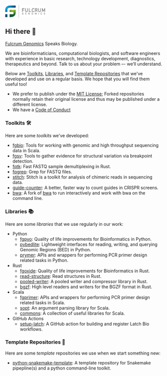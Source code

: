 <a href="https://fulcrumgenomics.com/" alt="Fulcrum Genomics Logo">
<img src="assets/logo.svg" width="128">
</a>

## Hi there 👋 

[Fulcrum Genomics](https://fulcrumgenomics.com/) Speaks Biology.

We are bioinformaticians, computational biologists, and software engineers with experience in basic research, technology development, diagnostics, therapeutics and beyond.
Talk to us about your problem –- we’ll understand.


Below are [Toolkits](#toolkits), [Libraries](#libraries), and [Template Repositories](#template-repositories) that we've developed and use on a regular basis.
We hope that you will find them useful too!

* We prefer to publish under the [MIT License](../LICENSE);
Forked repositories normally retain their original license and thus may be published under a different license.
* We have a [Code of Conduct](../CODE_OF_CONDUCT.md)

### Toolkits 🛠️
Here are some _toolkits_ we've developed:

* [fgbio](https://github.com/fulcrumgenomics/fgbio): Tools for working with genomic and high throughput sequencing data in Scala.
* [fgsv](https://github.com/fulcrumgenomics/fgsv): Tools to gather evidence for structural variation via breakpoint detection.
* [fqtk](https://github.com/fulcrumgenomics/fqtk): Fast FASTQ sample demultiplexing in Rust.
* [fqgrep](https://github.com/fulcrumgenomics/fqgrep): Grep for FASTQ files.
* [stitch](https://github.com/fulcrumgenomics/stitch): Stitch is a toolkit for analysis of chimeric reads in sequencing data.
* [guide-counter](https://github.com/fulcrumgenomics/guide-counter): A better, faster way to count guides in CRISPR screens.
* [bwa](https://github.com/fulcrumgenomics/bwa/tree/interactive_aln): A fork of [bwa](https://github.com/lh3/bwa) to run interactively and work with bwa on the command line.


### Libraries 📚

Here are some _libraries_ that we use regularly in our work:

* Python
  * [fgpyo](https://github.com/fulcrumgenomics/fgpyo): Quality of life improvements for Bioinformatics in Python.
  * [pybedlite](https://github.com/fulcrumgenomics/pybedlite): Lightweight interfaces for reading, writing, and querying Genomic Regions (BED) in Python.
  * [prymer](https://github.com/fulcrumgenomics/prymer): APIs and wrappers for performing PCR primer design related tasks in Python.
* Rust
  * [fgoxide](https://github.com/fulcrumgenomics/fgoxide): Quality of life improvements for Bioinformatics in Rust.
  * [read-structure](https://github.com/fulcrumgenomics/read-structure): Read structures in Rust.
  * [pooled-writer](https://github.com/fulcrumgenomics/pooled-writer): A pooled writer and compressor library in Rust.
  * [bgzf](https://github.com/fulcrumgenomics/bgzf): High level readers and writers for the BGZF format in Rust.
* Scala
  * [fgprimer](https://github.com/fulcrumgenomics/fgprimer): APIs and wrappers for performing PCR primer design related tasks in Scala.
  * [sopt](https://github.com/fulcrumgenomics/sopt): An argument parsing library for Scala.
  * [commons](https://github.com/fulcrumgenomics/commons): A collection of useful libraries for Scala.
* GitHub Actions
  * [setup-latch](https://github.com/fulcrumgenomics/setup-latch): A GitHub action for building and register Latch Bio workflows.

### Template Repositories 🏁

Here are some _template_ repositories we use when we start something new:
* [python-snakemake-template](https://github.com/fulcrumgenomics/python-snakemake-template): A template repository for Snakemake pipepline(s) and a python command-line toolkit.


<!--

**Here are some ideas to get you started:**

🙋‍♀️ A short introduction - what is your organization all about?
🌈 Contribution guidelines - how can the community get involved?
👩‍💻 Useful resources - where can the community find your docs? Is there anything else the community should know?
🍿 Fun facts - what does your team eat for breakfast?
🧙 Remember, you can do mighty things with the power of [Markdown](https://docs.github.com/github/writing-on-github/getting-started-with-writing-and-formatting-on-github/basic-writing-and-formatting-syntax)
-->

